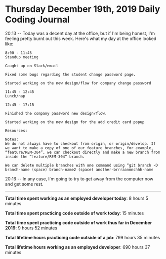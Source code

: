 # Thursday December 19th, 2019 Daily Coding Journal

20:13 -- Today was a decent day at the office, but if I'm being honest, I'm feeling pretty burnt out this week. Here's what my day at the office looked like:
```
8:00 - 11:45
Standup meeting

Caught up on Slack/email

Fixed some bugs regarding the student change password page.

Started working on the new design/flow for company change password

11:45 - 12:45
Lunch/nap

12:45 - 17:15

Finished the company password new design/flow.

Started working on the new design for the add credit card popup

Resources:

Notes:
We do not always have to checkout from origin, or origin/develop. If we want to make a copy of one of our feature branches, for example, “feature/REM-304”, we can checkout directly and make a new branch from inside the “feature/REM-304” branch.

We can delete multiple branches with one command using “git branch -D branch-name (space) branch-name2 (space) another-brrraannnchhh-name
```
20:16 -- In any case, I'm going to try to get away from the computer now and get some rest.

___
**Total time spent working as an employed developer today**: 8 hours 5 minutes

**Total time spent practicing code outside of work today**: 15 minutes

**Total time spent practicing code outside of work thus far in December 2019**: 9 hours 52 minutes

**Total lifetime hours practicing code outside of a job**: 799 hours 35 minutes

**Total lifetime hours working as an employed developer**: 690 hours 37 minutes